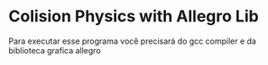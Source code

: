 # Colision Physics with Allegro Lib
Para executar esse programa você precisará do gcc compiler e da biblioteca grafica allegro